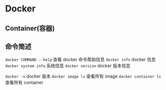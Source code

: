 # Docker

## Container(容器)

## 命令简述

`docker COMMAND --help` 查看 docker 命令帮助信息
`docker info` docker 信息
`docker system info` 系统信息
`docker version` docker 版本信息

`docker -v` docker 版本
`docker image ls` 查看所有 image
`docker container ls` 查看所有 container